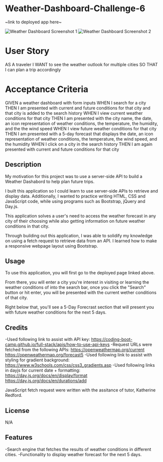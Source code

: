 # Weather-Dashboard-Challenge-6

~link to deployed app here~

![Weather Dashboard Screenshot 1]()
![Weather Dashboard Screenshot 2]()

# User Story

AS A traveler
I WANT to see the weather outlook for multiple cities
SO THAT I can plan a trip accordingly

# Acceptance Criteria

GIVEN a weather dashboard with form inputs
WHEN I search for a city
THEN I am presented with current and future conditions for that city and that city is added to the search history
WHEN I view current weather conditions for that city
THEN I am presented with the city name, the date, an icon representation of weather conditions, the temperature, the humidity, and the the wind speed
WHEN I view future weather conditions for that city
THEN I am presented with a 5-day forecast that displays the date, an icon representation of weather conditions, the temperature, the wind speed, and the humidity
WHEN I click on a city in the search history
THEN I am again presented with current and future conditions for that city

## Description

My motivation for this project was to use a server-side API to build a Weather Dashabord to help plan future trips. 

I built this application so I could learn to use server-side APIs to retrieve and display data. Additionally, I wanted to practice writing HTML, CSS and JavaScript code, while using programs such as Bootstrap, jQuery and Day.js.

This application solves a user's need to access the weather forecast in any city of their choosing while also getting information on future weather conditions in that city. 

Through building out this application, I was able to solidify my knowledge on using a fetch request to retrieve data from an API. I learned how to make a responsive webpage layout using Bootstrap. 

## Usage

To use this application, you will first go to the deployed page linked above. 

From there, you will enter a city you're interest in visiting or learning the weather conditions of into the search bar, once you click the "Search" button or hit enter, you will be presented with the current wether conditions of that city. 

Right below that, you'll see a 5-Day Forecrast section that will present you with future weather conditions for the next 5 days. 

## Credits

-Used following link to assist with API key:
https://coding-boot-camp.github.io/full-stack/apis/how-to-use-api-keys 
-Request URLs were fetched from the following APIs:
https://openweathermap.org/current 
https://openweathermap.org/forecast5
-Used following link to assist with styling for gradient background:
https://www.w3schools.com/css/css3_gradients.asp 
-Used following links in dayjs for current date + formatting:
https://day.js.org/docs/en/display/format
https://day.js.org/docs/en/durations/add

JavaScript fetch request were written with the assitance of tutor, Katherine Redford.

## License

N/A

## Features

-Search engine that fetches the results of weather conditions in different cities. 
-Functionality to display weather forecast for the next 5 days. 
